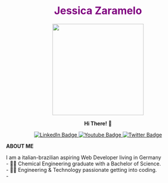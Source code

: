 <div id="header" align="center">
  <h1 style="color:purple;">Jessica Zaramelo</h1>
  <img src="https://i.giphy.com/media/RbDKaczqWovIugyJmW/giphy.webp" width="250"/>
  <p><b>Hi There!</b> 👋 </p>
</div>
<div id="badges" align="center">
  <a href="https://www.linkedin.com/in/jessica-z-941379212">
    <img src="https://img.shields.io/badge/LinkedIn-blue?style=for-the-badge&logo=linkedin&logoColor=white" alt="LinkedIn Badge"/>
  </a>
  <a href="#">
    <img src="https://img.shields.io/badge/YouTube-red?style=for-the-badge&logo=youtube&logoColor=white" alt="Youtube Badge"/>
  </a>
  <a href="#">
    <img src="https://img.shields.io/badge/Twitter-blue?style=for-the-badge&logo=twitter&logoColor=white" alt="Twitter Badge"/>
  </a>
  
  </div>
<div id="body">
  <p><b>ABOUT ME</b></p>
   <p> I am a italian-brazilian aspiring Web Developer living in Germany<br>
    - 👩‍🔬 Chemical Engineering graduate with a Bachelor of Science.<br>
    - 👩‍💻 Engineering & Technology passionate getting into coding.<br>
    -
  </div>
